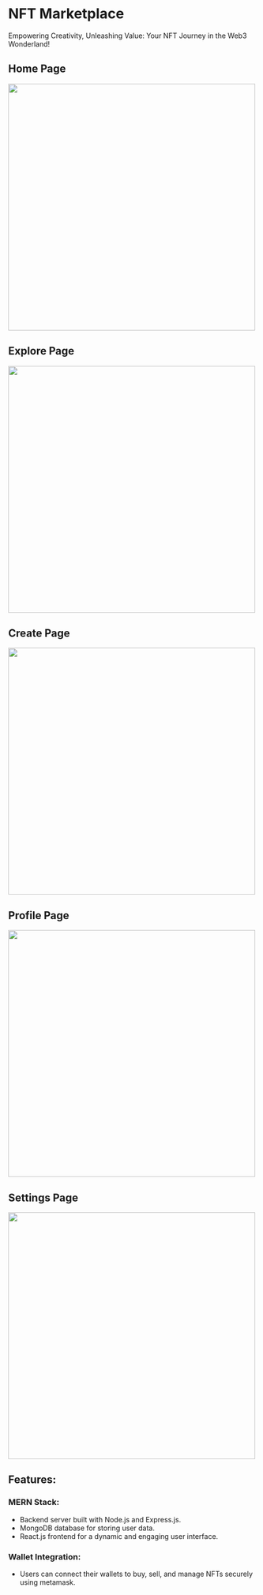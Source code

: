 # NFT Marketplace

Empowering Creativity, Unleashing Value: Your NFT Journey in the Web3 Wonderland!

## Home Page
<img src="[https://img.youtube.com/vi/your-video-id/0.jpg](https://github.com/vaishu-shann/MERN-Web3-NFT-Marketplace/blob/main/frontend/src/assets/images/marketplace-home.png)"  width="500" />

## Explore Page
<img src="[https://img.youtube.com/vi/your-video-id/0.jpg](https://github.com/vaishu-shann/MERN-Web3-NFT-Marketplace/blob/main/frontend/src/assets/images/marketplace-explore.png)"  width="500" />

## Create Page
<img src="[https://img.youtube.com/vi/your-video-id/0.jpg](https://github.com/vaishu-shann/MERN-Web3-NFT-Marketplace/blob/main/frontend/src/assets/images/marketplace-create.png)"  width="500" />

## Profile Page
<img src="[https://img.youtube.com/vi/your-video-id/0.jpg](https://github.com/vaishu-shann/MERN-Web3-NFT-Marketplace/blob/main/frontend/src/assets/images/marketplace-profile.png)"  width="500" />

## Settings Page
<img src="[https://img.youtube.com/vi/your-video-id/0.jpg](https://github.com/vaishu-shann/MERN-Web3-NFT-Marketplace/blob/main/frontend/src/assets/images/marketplace-settigs.png)"  width="500" />

## Features:

### MERN Stack:

- Backend server built with Node.js and Express.js.
- MongoDB database for storing user data.
- React.js frontend for a dynamic and engaging user interface.


### Wallet Integration:

- Users can connect their wallets to buy, sell, and manage NFTs securely using metamask.

